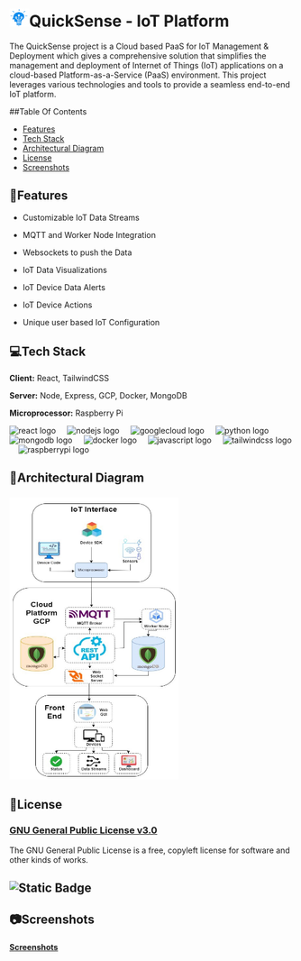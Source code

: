 <p><h1><img src="https://github.com/pratheek-raghunath/Cloud-Based-PaaS-A-Real-Time-Visualization-and-Managing-IoT-Deployments/blob/main/GUI/cloudpaas/src/assets/logo.png?raw=true" height="32" width="35" alt="react logo" />QuickSense - IoT Platform</h1></p><a name="about"></a>

 
The QuickSense project is a Cloud based PaaS for IoT Management & Deployment which gives a comprehensive solution that simplifies the management and deployment of Internet of Things (IoT) applications on a cloud-based Platform-as-a-Service (PaaS) environment. This project leverages various technologies and tools to provide a seamless end-to-end IoT platform.


##Table Of Contents
  - [Features](#features)
  - [Tech Stack](#techStack)
  - [Architectural Diagram](#architecturalDiagram)
  - [License](#license)
  - [Screenshots](#screenshots)
  

## :pushpin:Features <a name="features"></a>

  

- Customizable IoT Data Streams

- MQTT and Worker Node Integration

- Websockets to push the Data

- IoT Data Visualizations

- IoT Device Data Alerts

- IoT Device Actions

- Unique user based IoT Configuration

  

## 💻Tech Stack <a name="techStack"></a>

  

**Client:** React, TailwindCSS

  

**Server:** Node, Express, GCP, Docker, MongoDB

  

**Microprocessor:** Raspberry Pi



<div align="left">
  <img src="https://cdn.jsdelivr.net/gh/devicons/devicon/icons/react/react-original.svg" height="40" alt="react logo"  />
  <img width="12" />
  <img src="https://cdn.jsdelivr.net/gh/devicons/devicon/icons/nodejs/nodejs-original.svg" height="40" alt="nodejs logo"  />
  <img width="12" />
  <img src="https://cdn.jsdelivr.net/gh/devicons/devicon/icons/googlecloud/googlecloud-original.svg" height="40" alt="googlecloud logo"  />
  <img width="12" />
  <img src="https://cdn.jsdelivr.net/gh/devicons/devicon/icons/python/python-original.svg" height="40" alt="python logo"  />
  <img width="12" />
  <img src="https://cdn.jsdelivr.net/gh/devicons/devicon/icons/mongodb/mongodb-original.svg" height="40" alt="mongodb logo"  />
  <img width="12" />
  <img src="https://cdn.jsdelivr.net/gh/devicons/devicon/icons/docker/docker-original.svg" height="40" alt="docker logo"  />
  <img width="12" />
  <img src="https://cdn.jsdelivr.net/gh/devicons/devicon/icons/javascript/javascript-original.svg" height="40" alt="javascript logo"  />
  <img width="12" />
  <img src="https://cdn.jsdelivr.net/gh/devicons/devicon/icons/tailwindcss/tailwindcss-original-wordmark.svg" height="40" alt="tailwindcss logo"  />
  <img width="12" />
  <img src="https://cdn.jsdelivr.net/gh/devicons/devicon/icons/raspberrypi/raspberrypi-original.svg" height="40" alt="raspberrypi logo"  />
</div>


  

## :crystal_ball:Architectural Diagram <a name="architecturalDiagram"></a>

  

###

<img  src="https://github.com/pratheek-raghunath/Cloud-Based-PaaS-A-Real-Time-Visualization-and-Managing-IoT-Deployments/blob/main/Screenshots/Architectural%20Diagram%202.jpg?raw=true"  alt="architecture diagram"  width="300"  height="500"  />

###
## :page_facing_up:License <a name="license"></a>
### [GNU General Public License v3.0](https://choosealicense.com/licenses/gpl-3.0/)
The GNU General Public License is a free, copyleft license for software and other kinds of works.
## ![Static Badge](https://img.shields.io/badge/License-GPL%203.0-blue)


## :camera:Screenshots <a name="screenshots"></a>

#### [Screenshots](https://github.com/pratheek-raghunath/QuickSense-IoT-Platform/tree/main/Screenshots)